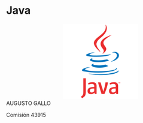 # Java
<div id = "header" align="center">
  <img src="https://github.com/devicons/devicon/blob/master/icons/java/java-original-wordmark.svg" alt="java" width="200" height="200"/>
</div>
AUGUSTO GALLO

Comisión 43915
